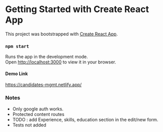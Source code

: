 # Getting Started with Create React App

This project was bootstrapped with [Create React App](https://github.com/facebook/create-react-app).


### `npm start`

Runs the app in the development mode.\
Open [http://localhost:3000](http://localhost:3000) to view it in your browser.

#### Demo Link
https://candidates-mgmt.netlify.app/

### Notes
<ul>
  <li>Only google auth works.</li>
  <li>Protected content routes</li>
  <li> TODO : add Experience, skills, education section in the edit/new form.</li>
  <li> Tests not added </li>
  </ul>

